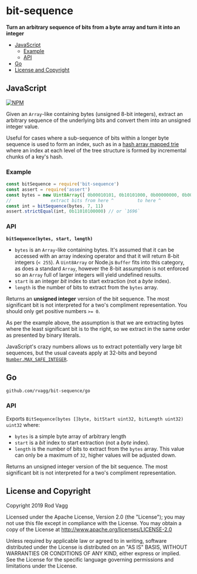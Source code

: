 # bit-sequence

**Turn an arbitrary sequence of bits from a byte array and turn it into an integer**

* [JavaScript](#javascript)
  * [Example](#example)
  * [API](#api)
* [Go](#go)
* [License and Copyright](#license-and-copyright)

## JavaScript

[![NPM](https://nodei.co/npm/bit-sequence.svg)](https://nodei.co/npm/bit-sequence/)

Given an `Array`-like containing bytes (unsigned 8-bit integers), extract an arbitrary sequence of the underlying bits and convert them into an unsigned integer value.

Useful for cases where a sub-sequence of bits within a longer byte sequence is used to form an index, such as in a [hash array mapped trie](https://en.wikipedia.org/wiki/Hash_array_mapped_trie) where an index at each level of the tree structure is formed by incremental chunks of a key's hash.

### Example

```js
const bitSequence = require('bit-sequence')
const assert = require('assert')
const bytes = new Uint8Array([ 0b00010101, 0b10101000, 0b00000000, 0b00000000 ])
//               extract bits from here ^         to here ^
const int = bitSequence(bytes, 7, 11)
assert.strictEqual(int, 0b11010100000) // or `1696`
```

### API

**`bitSequence(bytes, start, length)`**

* `bytes` is an `Array`-like containing bytes. It's assumed that it can be accessed with an array indexing operator and that it will return 8-bit integers (`< 255`). A `Uint8Array` or Node.js `Buffer` fits into this category, as does a standard `Array`, however the 8-bit assumption is not enforced so an `Array` full of larger integers will yield undefined results.
* `start` is an integer _bit_ index to start extraction (not a _byte_ index).
* `length` is the number of bits to extract from the `bytes` array.

Returns an **unsigned integer** version of the bit sequence. The most significant bit is not interpreted for a two's compliment representation. You should only get positive numbers `>= 0`.

As per the example above, the assumption is that we are extracting bytes where the least significant bit is to the right, so we extract in the same order as presented by binary literals.

JavaScript's crazy numbers allows us to extract potentially very large bit sequences, but the usual caveats apply at 32-bits and beyond [`Number.MAX_SAFE_INTEGER`](https://developer.mozilla.org/en-US/docs/Web/JavaScript/Reference/Global_Objects/Number/MAX_SAFE_INTEGER).

## Go

`github.com/rvagg/bit-sequence/go`

### API

Exports `BitSequence(bytes []byte, bitStart uint32, bitLength uint32) uint32` where:

* `bytes` is a simple byte array of arbitrary length
* `start` is a _bit_ index to start extraction (not a _byte_ index).
* `length` is the number of bits to extract from the `bytes` array. This value can only be a maximum of `32`, higher values will be adjusted down.

Returns an unsigned integer version of the bit sequence. The most significant bit is not interpreted for a two's compliment representation.

## License and Copyright

Copyright 2019 Rod Vagg

Licensed under the Apache License, Version 2.0 (the "License"); you may not use this file except in compliance with the License. You may obtain a copy of the License at http://www.apache.org/licenses/LICENSE-2.0

Unless required by applicable law or agreed to in writing, software distributed under the License is distributed on an "AS IS" BASIS, WITHOUT WARRANTIES OR CONDITIONS OF ANY KIND, either express or implied. See the License for the specific language governing permissions and limitations under the License.
